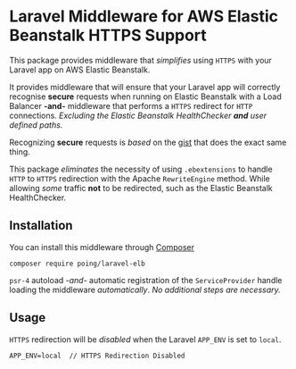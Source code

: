 # Laravel Middleware for AWS Elastic Beanstalk HTTPS Support

This package provides middleware that *simplifies* using `HTTPS` with your Laravel app on AWS Elastic Beanstalk.

It provides middleware that will ensure that your Laravel app will correctly recognise **secure** requests when running on Elastic Beanstalk with a Load Balancer **-and-** middleware that performs a `HTTPS` redirect for `HTTP` connections.  *Excluding the Elastic Beanstalk HealthChecker **and** user defined paths.*

Recognizing **secure** requests is *based* on the [gist](https://gist.github.com/peppeocchi/4f522663d7e88029daeba833c835df3d) that does the exact same thing.

This package *eliminates* the necessity of using `.ebextensions` to handle `HTTP` to `HTTPS` redirection with the Apache `RewriteEngine` method.  While allowing *some* traffic **not** to be redirected, such as the Elastic Beanstalk HealthChecker.

## Installation
You can install this middleware through [Composer](https://getcomposer.org/)
```
composer require poing/laravel-elb
```

`psr-4` autoload *-and-* automatic registration of the `ServiceProvider` handle loading the middleware *automatically*.  *No additional steps are necessary.* 

## Usage

`HTTPS` redirection will be *disabled* when the Laravel `APP_ENV` is set to `local`.

```
APP_ENV=local  // HTTPS Redirection Disabled
```

